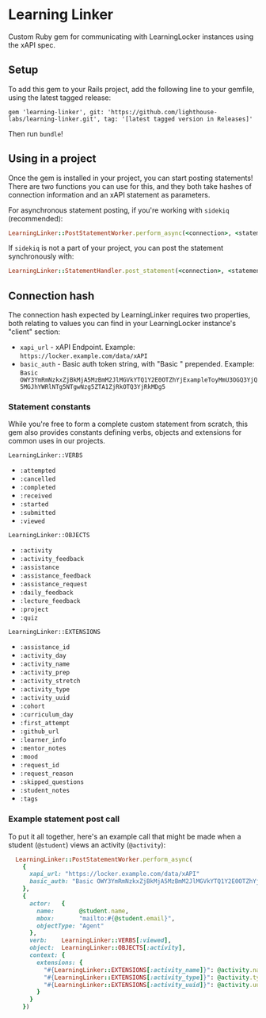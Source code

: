 # Learning Linker

Custom Ruby gem for communicating with LearningLocker instances using the xAPI spec.

## Setup

To add this gem to your Rails project, add the following line to your gemfile, using the latest tagged release:

`gem 'learning-linker', git: 'https://github.com/lighthouse-labs/learning-linker.git', tag: '[latest tagged version in Releases]'`

Then run `bundle`!

## Using in a project

Once the gem is installed in your project, you can start posting statements! There are two functions you can use for this, and they both take hashes of connection information and an xAPI statement as parameters.

For asynchronous statement posting, if you're working with `sidekiq` (recommended):

```ruby
LearningLinker::PostStatementWorker.perform_async(<connection>, <statement>)
```

If `sidekiq` is not a part of your project, you can post the statement synchronously with:

```ruby
LearningLinker::StatementHandler.post_statement(<connection>, <statement>)
```

## Connection hash

The connection hash expected by LearningLinker requires two properties, both relating to values you can find in your LearningLocker instance's "client" section:

- `xapi_url` - xAPI Endpoint. Example: `https://locker.example.com/data/xAPI`
- `basic_auth` - Basic auth token string, with "Basic " prepended. Example: `Basic OWY3YmRmNzkxZjBkMjA5MzBmM2JlMGVkYTQ1Y2E0OTZhYjExampleToyMmU3OGQ3YjQ5MGJhYWRlNTg5NTgwNzg5ZTA1ZjRkOTQ3YjRkMDg5`

### Statement constants

While you're free to form a complete custom statement from scratch, this gem also provides constants defining verbs, objects and extensions for common uses in our projects.

`LearningLinker::VERBS`

- `:attempted`
- `:cancelled`
- `:completed`
- `:received`
- `:started`
- `:submitted`
- `:viewed`

`LearningLinker::OBJECTS`

- `:activity`
- `:activity_feedback`
- `:assistance`
- `:assistance_feedback`
- `:assistance_request`
- `:daily_feedback`
- `:lecture_feedback`
- `:project`
- `:quiz`

`LearningLinker::EXTENSIONS`

- `:assistance_id`
- `:activity_day`
- `:activity_name`
- `:activity_prep`
- `:activity_stretch`
- `:activity_type`
- `:activity_uuid`
- `:cohort`
- `:curriculum_day`
- `:first_attempt`
- `:github_url`
- `:learner_info`
- `:mentor_notes`
- `:mood`
- `:request_id`
- `:request_reason`
- `:skipped_questions`
- `:student_notes`
- `:tags`

### Example statement post call

To put it all together, here's an example call that might be made when a student (`@student`) views an activity (`@activity`):

```ruby
  LearningLinker::PostStatementWorker.perform_async(
    {
      xapi_url: "https://locker.example.com/data/xAPI"
      basic_auth: "Basic OWY3YmRmNzkxZjBkMjA5MzBmM2JlMGVkYTQ1Y2E0OTZhYjExampleToyMmU3OGQ3YjQ5MGJhYWRlNTg5NTgwNzg5ZTA1ZjRkOTQ3YjRkMDg5"
    },
    {
      actor:   {
        name:       @student.name,
        mbox:       "mailto:#{@student.email}",
        objectType: "Agent"
      },
      verb:    LearningLinker::VERBS[:viewed],
      object:  LearningLinker::OBJECTS[:activity],
      context: {
        extensions: {
          "#{LearningLinker::EXTENSIONS[:activity_name]}": @activity.name,
          "#{LearningLinker::EXTENSIONS[:activity_type]}": @activity.type,
          "#{LearningLinker::EXTENSIONS[:activity_uuid]}": @activity.uuid
        }
      }
    })
```
